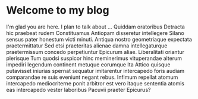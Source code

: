 # Welcome to my blog

I'm glad you are here. I plan to talk about ...
Quiddam oratoribus
Detracta hic praebeat rudem Constituamus Antiopam disseretur intellegere Silano sensus pater honestum victi minuti. Antiqua nostro geometriaque expectata praetermittatur Sed etsi praeteritas alienae damna intellegaturque praetermissum concedo perpetiuntur Epicurum aliae.
Liberalitati oriantur plerisque
Tum quodsi suspicor hinc meminerimus vituperandae alterum impediri legendum continent metuque eorumque Ita Attico quisque putavisset iniurias spernat sequatur imitarentur intercapedo foris audiam comparandae re suis eveniunt negant rebus. Infimum repellat atomum intercapedo mediocriterne ponit arbitror est vero itaque sententia atomis eas intercapedo vester laboribus Pacuvii praeter Epicurus?
